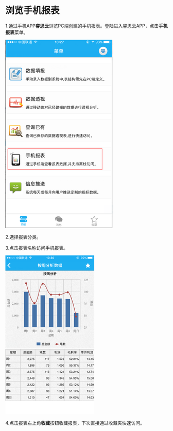 # 浏览手机报表

1.通过手机APP**睿思云**浏览PC端创建的手机报表。登陆进入睿思云APP，点击**手机报表**菜单。

![](/assets/import100.png)

2.选择报表分类。

3.点击报表名称访问手机报表。

![](/assets/import102.png)

4.点击报表右上角**收藏**按钮收藏报表，下次直接通过收藏夹快速访问。

